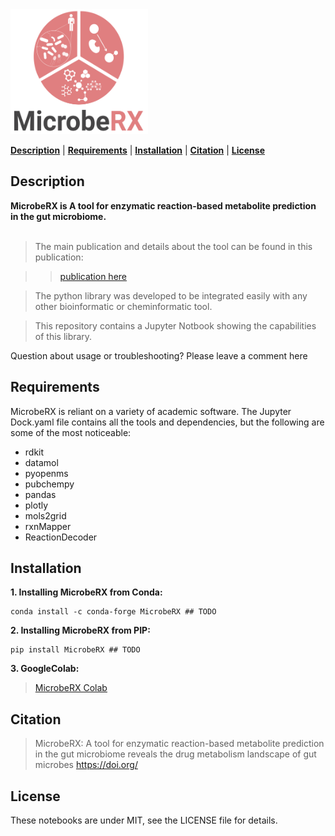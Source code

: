 <img src="img/logo.png"  width="220" height="200">

[**Description**](#description) | [**Requirements**](#requirements) | [**Installation**](#installation) | [**Citation**](#citation) | [**License**](#license)

## Description

**MicrobeRX is A tool for enzymatic reaction-based metabolite prediction in the gut microbiome.** <br><br>

> The main publication and details about the tool can be found in this publication:

>> [publication here]()

> The python library was developed to be integrated easily with any other bioinformatic or cheminformatic tool.

> This repository contains a Jupyter Notbook showing the capabilities of this library.

Question about usage or troubleshooting? Please leave a comment here

## Requirements

MicrobeRX is reliant on a variety of academic software. The Jupyter Dock.yaml file contains all the tools and dependencies, but the following are some of the most noticeable:

- rdkit
- datamol
- pyopenms
- pubchempy
- pandas
- plotly
- mols2grid
- rxnMapper
- ReactionDecoder

## Installation 

**1. Installing MicrobeRX from Conda:**

```
conda install -c conda-forge MicrobeRX ## TODO
```

**2. Installing MicrobeRX from PIP:**

```
pip install MicrobeRX ## TODO
```

**3. GoogleColab:**

> [MicrobeRX Colab]()


## Citation
> MicrobeRX: A tool for enzymatic reaction-based metabolite prediction in the gut microbiome reveals the drug metabolism landscape of gut microbes https://doi.org/

## License
These notebooks are under MIT, see the LICENSE file for details.
